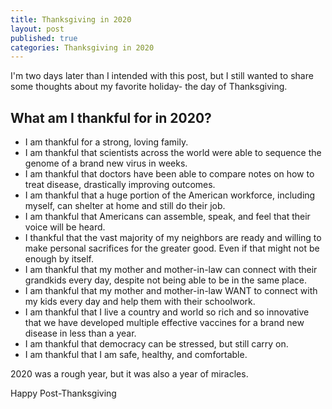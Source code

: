 ```yaml
---
title: Thanksgiving in 2020
layout: post
published: true
categories: Thanksgiving in 2020
---
```


I'm two days later than I intended with this post, but I still wanted to share some thoughts about my favorite holiday- the day of Thanksgiving.

## What am I thankful for in 2020?
- I am thankful for a strong, loving family.
- I am thankful that scientists across the world were able to sequence the genome of a brand new virus in weeks. 
- I am thankful that doctors have been able to compare notes on how to treat disease, drastically improving outcomes.
- I am thankful that a huge portion of the American workforce, including myself, can shelter at home and still do their job.
- I am thankful that Americans can assemble, speak, and feel that their voice will be heard.
- I thankful that the vast majority of my neighbors are ready and willing to make personal sacrifices for the greater good. Even if that might not be enough by itself.
- I am thankful that my mother and mother-in-law can connect with their grandkids every day, despite not being able to be in the same place. 
- I am thankful that my mother and mother-in-law WANT to connect with my kids every day and help them with their schoolwork.
- I am thankful that I live a country and world so rich and so innovative that we have developed multiple effective vaccines for a brand new disease in less than a year.
- I am thankful that democracy can be stressed, but still carry on.
- I am thankful that I am safe, healthy, and comfortable.

2020 was a rough year, but it was also a year of miracles.

Happy Post-Thanksgiving
